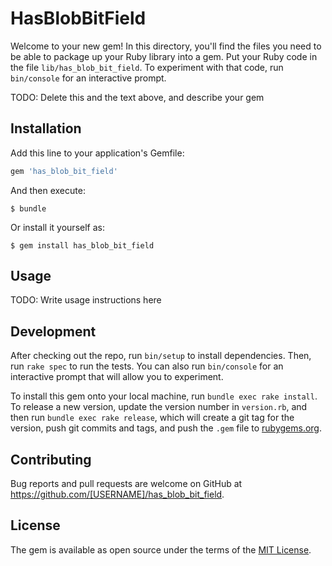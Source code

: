 # HasBlobBitField

Welcome to your new gem! In this directory, you'll find the files you need to be able to package up your Ruby library into a gem. Put your Ruby code in the file `lib/has_blob_bit_field`. To experiment with that code, run `bin/console` for an interactive prompt.

TODO: Delete this and the text above, and describe your gem

## Installation

Add this line to your application's Gemfile:

```ruby
gem 'has_blob_bit_field'
```

And then execute:

    $ bundle

Or install it yourself as:

    $ gem install has_blob_bit_field

## Usage

TODO: Write usage instructions here

## Development

After checking out the repo, run `bin/setup` to install dependencies. Then, run `rake spec` to run the tests. You can also run `bin/console` for an interactive prompt that will allow you to experiment.

To install this gem onto your local machine, run `bundle exec rake install`. To release a new version, update the version number in `version.rb`, and then run `bundle exec rake release`, which will create a git tag for the version, push git commits and tags, and push the `.gem` file to [rubygems.org](https://rubygems.org).

## Contributing

Bug reports and pull requests are welcome on GitHub at https://github.com/[USERNAME]/has_blob_bit_field.


## License

The gem is available as open source under the terms of the [MIT License](http://opensource.org/licenses/MIT).

